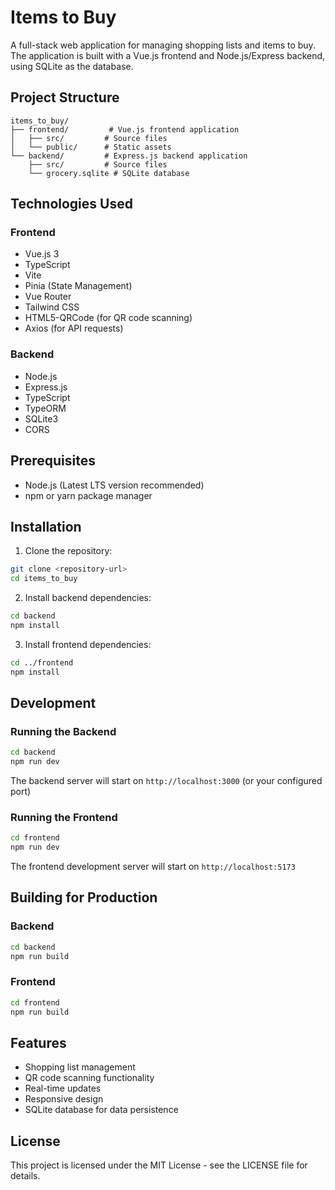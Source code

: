 # Items to Buy

A full-stack web application for managing shopping lists and items to buy. The application is built with a Vue.js frontend and Node.js/Express backend, using SQLite as the database.

## Project Structure

```
items_to_buy/
├── frontend/         # Vue.js frontend application
│   ├── src/         # Source files
│   └── public/      # Static assets
└── backend/         # Express.js backend application
    ├── src/         # Source files
    └── grocery.sqlite # SQLite database
```

## Technologies Used

### Frontend
- Vue.js 3
- TypeScript
- Vite
- Pinia (State Management)
- Vue Router
- Tailwind CSS
- HTML5-QRCode (for QR code scanning)
- Axios (for API requests)

### Backend
- Node.js
- Express.js
- TypeScript
- TypeORM
- SQLite3
- CORS

## Prerequisites

- Node.js (Latest LTS version recommended)
- npm or yarn package manager

## Installation

1. Clone the repository:
```bash
git clone <repository-url>
cd items_to_buy
```

2. Install backend dependencies:
```bash
cd backend
npm install
```

3. Install frontend dependencies:
```bash
cd ../frontend
npm install
```

## Development

### Running the Backend
```bash
cd backend
npm run dev
```
The backend server will start on `http://localhost:3000` (or your configured port)

### Running the Frontend
```bash
cd frontend
npm run dev
```
The frontend development server will start on `http://localhost:5173`

## Building for Production

### Backend
```bash
cd backend
npm run build
```

### Frontend
```bash
cd frontend
npm run build
```

## Features

- Shopping list management
- QR code scanning functionality
- Real-time updates
- Responsive design
- SQLite database for data persistence

## License

This project is licensed under the MIT License - see the LICENSE file for details. 